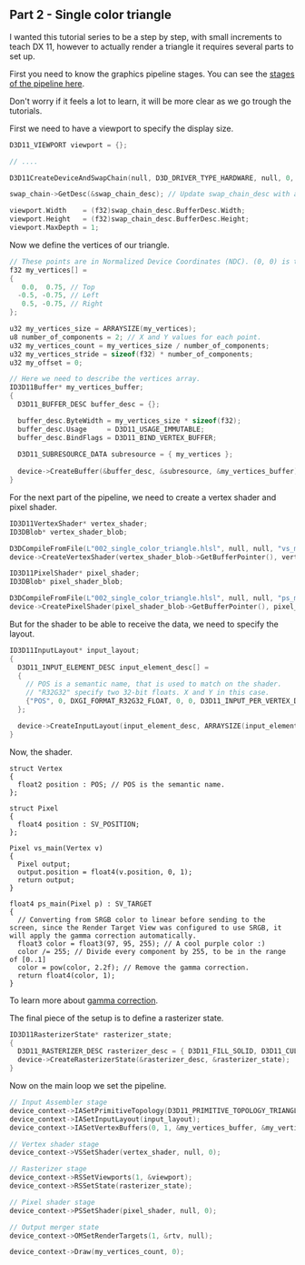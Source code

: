 ## Part 2 - Single color triangle

I wanted this tutorial series to be a step by step, with small increments to teach DX 11, however to actually render a triangle it requires several parts to set up.

First you need to know the graphics pipeline stages. You can see the [stages of the pipeline here](https://learn.microsoft.com/en-us/windows/win32/direct3d11/overviews-direct3d-11-graphics-pipeline).

Don't worry if it feels a lot to learn, it will be more clear as we go trough the tutorials.

First we need to have a viewport to specify the display size.

```cpp
D3D11_VIEWPORT viewport = {};

// ....

D3D11CreateDeviceAndSwapChain(null, D3D_DRIVER_TYPE_HARDWARE, null, 0, feature_levels, ARRAYSIZE(feature_levels), D3D11_SDK_VERSION, &swap_chain_desc, &swap_chain, &device, null, &device_context);

swap_chain->GetDesc(&swap_chain_desc); // Update swap_chain_desc with actual window size.

viewport.Width    = (f32)swap_chain_desc.BufferDesc.Width;
viewport.Height   = (f32)swap_chain_desc.BufferDesc.Height;
viewport.MaxDepth = 1;
```

Now we define the vertices of our triangle.

```cpp
// These points are in Normalized Device Coordinates (NDC). (0, 0) is the center. Range between -1 and 1.
f32 my_vertices[] =
{
   0.0,  0.75, // Top
  -0.5, -0.75, // Left
   0.5, -0.75, // Right
};

u32 my_vertices_size = ARRAYSIZE(my_vertices);
u8 number_of_components = 2; // X and Y values for each point.
u32 my_vertices_count = my_vertices_size / number_of_components;
u32 my_vertices_stride = sizeof(f32) * number_of_components;
u32 my_offset = 0;

// Here we need to describe the vertices array.
ID3D11Buffer* my_vertices_buffer;
{
  D3D11_BUFFER_DESC buffer_desc = {};

  buffer_desc.ByteWidth = my_vertices_size * sizeof(f32);
  buffer_desc.Usage     = D3D11_USAGE_IMMUTABLE;
  buffer_desc.BindFlags = D3D11_BIND_VERTEX_BUFFER;
  
  D3D11_SUBRESOURCE_DATA subresource = { my_vertices };
  
  device->CreateBuffer(&buffer_desc, &subresource, &my_vertices_buffer);
}
```

For the next part of the pipeline, we need to create a vertex shader and pixel shader.

```cpp
ID3D11VertexShader* vertex_shader;
ID3DBlob* vertex_shader_blob;

D3DCompileFromFile(L"002_single_color_triangle.hlsl", null, null, "vs_main", "vs_5_0", 0, 0, &vertex_shader_blob, null);
device->CreateVertexShader(vertex_shader_blob->GetBufferPointer(), vertex_shader_blob->GetBufferSize(), null, &vertex_shader);

ID3D11PixelShader* pixel_shader;
ID3DBlob* pixel_shader_blob;

D3DCompileFromFile(L"002_single_color_triangle.hlsl", null, null, "ps_main", "ps_5_0", 0, 0, &pixel_shader_blob, null);
device->CreatePixelShader(pixel_shader_blob->GetBufferPointer(), pixel_shader_blob->GetBufferSize(), null, &pixel_shader);
```

But for the shader to be able to receive the data, we need to specify the layout.

```cpp
ID3D11InputLayout* input_layout;
{
  D3D11_INPUT_ELEMENT_DESC input_element_desc[] =
  {
    // POS is a semantic name, that is used to match on the shader.
    // "R32G32" specify two 32-bit floats. X and Y in this case.
    {"POS", 0, DXGI_FORMAT_R32G32_FLOAT, 0, 0, D3D11_INPUT_PER_VERTEX_DATA, 0},
  };

  device->CreateInputLayout(input_element_desc, ARRAYSIZE(input_element_desc), vertex_shader_blob->GetBufferPointer(), vertex_shader_blob->GetBufferSize(), &input_layout);
}
```

Now, the shader.

```hlsl
struct Vertex
{
  float2 position : POS; // POS is the semantic name.
};

struct Pixel
{
  float4 position : SV_POSITION;
};

Pixel vs_main(Vertex v)
{
  Pixel output;
  output.position = float4(v.position, 0, 1);
  return output;
}

float4 ps_main(Pixel p) : SV_TARGET
{
  // Converting from SRGB color to linear before sending to the screen, since the Render Target View was configured to use SRGB, it will apply the gamma correction automatically.
  float3 color = float3(97, 95, 255); // A cool purple color :)
  color /= 255; // Divide every component by 255, to be in the range of [0..1]
  color = pow(color, 2.2f); // Remove the gamma correction.
  return float4(color, 1);
}
```

To learn more about [gamma correction](https://lettier.github.io/3d-game-shaders-for-beginners/gamma-correction.html).

The final piece of the setup is to define a rasterizer state.

```cpp
ID3D11RasterizerState* rasterizer_state;
{
  D3D11_RASTERIZER_DESC rasterizer_desc = { D3D11_FILL_SOLID, D3D11_CULL_NONE };
  device->CreateRasterizerState(&rasterizer_desc, &rasterizer_state);
}
```

Now on the main loop we set the pipeline.

```cpp
// Input Assembler stage
device_context->IASetPrimitiveTopology(D3D11_PRIMITIVE_TOPOLOGY_TRIANGLELIST);
device_context->IASetInputLayout(input_layout);
device_context->IASetVertexBuffers(0, 1, &my_vertices_buffer, &my_vertices_stride, &my_offset);

// Vertex shader stage
device_context->VSSetShader(vertex_shader, null, 0);

// Rasterizer stage
device_context->RSSetViewports(1, &viewport);
device_context->RSSetState(rasterizer_state);

// Pixel shader stage
device_context->PSSetShader(pixel_shader, null, 0);

// Output merger state
device_context->OMSetRenderTargets(1, &rtv, null);

device_context->Draw(my_vertices_count, 0);
```
